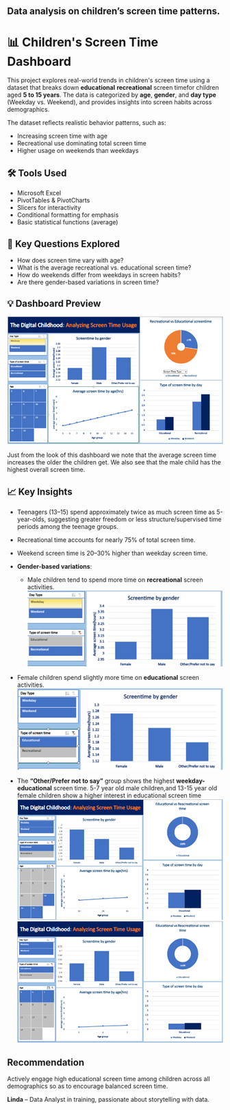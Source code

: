 ## Data analysis on children’s screen time patterns.
# 📊 Children's Screen Time Dashboard

This project explores real-world trends in children's screen time using a dataset that breaks down 
**educational** **recreational** screen timefor children aged **5 to 15 years**.
The data is categorized by **age**, **gender**, and **day type** (Weekday vs. Weekend), and provides insights into 
screen habits across demographics.

The dataset reflects realistic behavior patterns, such as:
- Increasing screen time with age
- Recreational use dominating total screen time
- Higher usage on weekends than weekdays

## 🛠 Tools Used
- Microsoft Excel  
- PivotTables & PivotCharts  
- Slicers for interactivity  
- Conditional formatting for emphasis  
- Basic statistical functions (average)

## 📌 Key Questions Explored
- How does screen time vary with age?
- What is the average recreational vs. educational screen time?
- How do weekends differ from weekdays in screen habits?
- Are there gender-based variations in screen time?

## 💡 Dashboard Preview
![Dashboard overview](Images/Dashboard%20overview.PNG)

Just from the look of this dashboard we note that the average screen time increases the older the children get.
We also see that the male child has the highest overall screen time.

## 📈 Key Insights
- Teenagers (13–15) spend approximately twice as much screen time as 5-year-olds, suggesting greater freedom or
  less structure/supervised time periods among the teenage groups.
- Recreational time accounts for nearly 75% of total screen time.
- Weekend screen time is 20–30% higher than weekday screen time.
- **Gender-based variations**:
  - Male children tend to spend more time on **recreational** screen activities.
![Recreational screen time](Images/Recreational%20screentime%20by%20gender.PNG)

 - Female children spend slightly more time on **educational** screen activities.
![Educational screen time](Images/Educational%20screentime%20by%20gender.PNG)
  - The **“Other/Prefer not to say”** group shows the highest **weekday-educational** screen time.
 5-7 year old male children,and 13-15 year old female children show a higher interest in educational screen time 
![13-15 yer old children analysis](Images/13-15y-o%20analysis.PNG)
 ![5-7 year old children analysis](Images/5-7%20y-o%20analysis.PNG)


## Recommendation
Actively engage high educational screen time among children across all demographics so as to encourage balanced screen time.


**Linda** – Data Analyst in training, passionate about storytelling with data.
